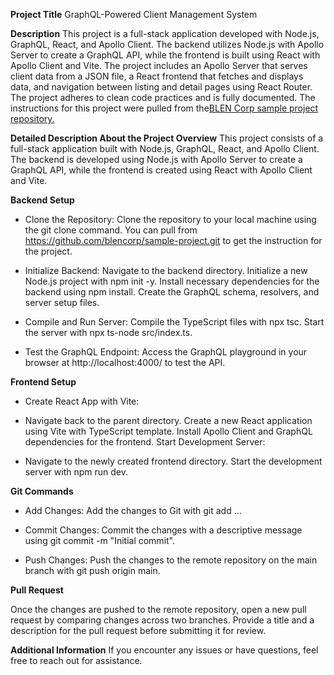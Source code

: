 **Project Title**
GraphQL-Powered Client Management System

**Description**
This project is a full-stack application developed with Node.js, GraphQL, React, and Apollo Client. The backend utilizes Node.js with Apollo Server to create a GraphQL API, while the frontend is built using React with Apollo Client and Vite. The project includes an Apollo Server that serves client data from a JSON file, a React frontend that fetches and displays data, and navigation between listing and detail pages using React Router. The project adheres to clean code practices and is fully documented. The instructions for this project were pulled from the[BLEN Corp sample project repository.](https://github.com/blencorp/sample-project.git)

**Detailed Description About the Project Overview**
This project consists of a full-stack application built with Node.js, GraphQL, React, and Apollo Client. The backend is developed using Node.js with Apollo Server to create a GraphQL API, while the frontend is created using React with Apollo Client and Vite.

**Backend Setup**

- Clone the Repository:
 Clone the repository to your local machine using the git clone command. You can pull from https://github.com/blencorp/sample-project.git to get the instruction for the project.

- Initialize Backend:
 Navigate to the backend directory.
 Initialize a new Node.js project with npm init -y.
 Install necessary dependencies for the backend using npm install.
 Create the GraphQL schema, resolvers, and server setup files.

- Compile and Run Server:
  Compile the TypeScript files with npx tsc.
  Start the server with npx ts-node src/index.ts.
  
- Test the GraphQL Endpoint:
 Access the GraphQL playground in your browser at http://localhost:4000/ to test the API.

**Frontend Setup**

- Create React App with Vite:

- Navigate back to the parent directory.
Create a new React application using Vite with TypeScript template.
Install Apollo Client and GraphQL dependencies for the frontend.
Start Development Server:

- Navigate to the newly created frontend directory.
Start the development server with npm run dev.

**Git Commands**

- Add Changes:
Add the changes to Git with git add ...

- Commit Changes:
Commit the changes with a descriptive message using git commit -m "Initial commit".

- Push Changes:
Push the changes to the remote repository on the main branch with git push origin main.

**Pull Request**

Once the changes are pushed to the remote repository, open a new pull request by comparing changes across two branches. Provide a title and a description for the pull request before submitting it for review.

**Additional Information**
 If you encounter any issues or have questions, feel free to reach out for assistance.
